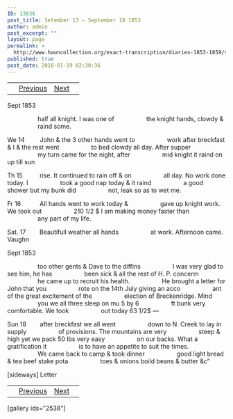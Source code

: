 ```yaml
---
ID: 13636
post_title: Setember 13 – September 18 1853
author: admin
post_excerpt: ""
layout: page
permalink: >
  http://www.hauncollection.org/exact-transcription/diaries-1853-1859/setember-13-september-18-1853/
published: true
post_date: 2016-01-19 02:30:36
---
```

<table style="width: 100%;" align="center">
<tbody>
<tr>
<td> <a href="http://www.hauncollection.org/diaries-1853-1859/accounts-page-2/"><img class="" src="https://lh3.googleusercontent.com/-EFJpxxNiPNw/VqgtWBCZrMI/AAAAAAAAAFU/WfY4lPFWWkg/s800-Ic42/Soeb-Plain-Arrows-8-10px.png" alt="" width="10" height="10" /></a> <a href="http://www.hauncollection.org/diaries-1853-1859/september-6-september-13-1853/">Previous</a></td>
<td style="text-align: right;"><a href="http://www.hauncollection.org/version-2/diaries-1853-1859/september-18-september-28-1853/">Next</a> <a href="http://www.hauncollection.org/version-2/diaries-1853-1859/september-18-september-28-1853/"><img src="https://lh3.googleusercontent.com/-67k0cYlpXHw/VqgtWKz1MXI/AAAAAAAAAFU/k9PW_Piyurk/s800-Ic42/Soeb-Plain-Arrows-5-10px.png" alt="" width="10" height="10" /></a></td>
</tr>
</tbody>
</table>
Sept 1853

<span style="margin-left: 70px;">half all knight. I was one of
<span style="margin-left: 70px;">the knight hands, clowdy &amp;
<span style="margin-left: 70px;">raind some.</span></span></span>

We 14         John &amp; the 3 other hands went to
<span style="margin-left: 70px;">work after breckfast &amp; I &amp; the rest went
<span style="margin-left: 70px;">to bed clowdy all day. After supper
<span style="margin-left: 70px;">my turn came for the night, after
<span style="margin-left: 70px;">mid knight it raind on up till sun</span></span></span></span>

Th 15          rise. It continued to rain off &amp; on
<span style="margin-left: 70px;">all day. No work done today. I
<span style="margin-left: 70px;">took a good nap today &amp; it raind
<span style="margin-left: 70px;">a good shower but my bunk did
<span style="margin-left: 70px;">not, leak so as to wet me.</span></span></span></span>

Fr 16           All hands went to work today &amp;
<span style="margin-left: 70px;">gave up knight work. We took out
<span style="margin-left: 70px;">210 1/2 $ I am making money faster than
<span style="margin-left: 70px;">any part of my life.</span></span></span>

Sat. 17        Beautifull weather all hands
<span style="margin-left: 70px;">at work. Afternoon came. Vaughn</span>

Sept 1853

<span style="margin-left: 70px;">too other gents &amp; Dave to the diffins
<span style="margin-left: 70px;">I was very glad to see him, he has
<span style="margin-left: 70px;">been sick &amp; all the rest of H. P. concerm
<span style="margin-left: 70px;">he came up to recruit his health.
<span style="margin-left: 70px;">He brought a letter for John that you
<span style="margin-left: 70px;">rote on the 14th July giving an acco
<span style="margin-left: 70px;">ant of the great excitement of the
<span style="margin-left: 70px;">election of Breckenridge. Mind
<span style="margin-left: 70px;">you we all three sleep on mu 5 by 6
<span style="margin-left: 70px;">ft bunk very comfortable. We took
<span style="margin-left: 70px;">out today 63 1/2$ —</span></span></span></span></span></span></span></span></span></span></span>

Sun 18        after breckfast we all went
<span style="margin-left: 70px;">down to N. Creek to lay in supply
<span style="margin-left: 70px;">of provisions. The mountains are very
<span style="margin-left: 70px;">steep &amp; high yet we pack 50 lbs very easy
<span style="margin-left: 70px;">on our backs. What a gratification it
<span style="margin-left: 70px;">is to have an appetite to suit the times.
<span style="margin-left: 70px;">We came back to camp &amp; took dinner
<span style="margin-left: 70px;">good light bread &amp; tea beef stake pota
<span style="margin-left: 70px;">toes &amp; onions boild beans &amp; butter &amp;c”</span></span></span></span></span></span></span></span>

[sideways]
Letter
<table style="width: 100%;" align="center">
<tbody>
<tr>
<td> <a href="http://www.hauncollection.org/diaries-1853-1859/accounts-page-2/"><img class="" src="https://lh3.googleusercontent.com/-EFJpxxNiPNw/VqgtWBCZrMI/AAAAAAAAAFU/WfY4lPFWWkg/s800-Ic42/Soeb-Plain-Arrows-8-10px.png" alt="" width="10" height="10" /></a> <a href="http://www.hauncollection.org/diaries-1853-1859/september-6-september-13-1853/">Previous</a></td>
<td style="text-align: right;"><a href="http://www.hauncollection.org/version-2/diaries-1853-1859/september-18-september-28-1853/">Next</a> <a href="http://www.hauncollection.org/version-2/diaries-1853-1859/september-18-september-28-1853/"><img src="https://lh3.googleusercontent.com/-67k0cYlpXHw/VqgtWKz1MXI/AAAAAAAAAFU/k9PW_Piyurk/s800-Ic42/Soeb-Plain-Arrows-5-10px.png" alt="" width="10" height="10" /></a></td>
</tr>
</tbody>
</table>
[gallery ids="2538"]

&nbsp;